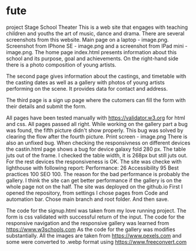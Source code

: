 # fute
project Stage School Theater
This is a web site that engages with teaching children and youths the art of music, dance and drama.
There are several screenshots from this website. Main page on a laptop - image.png.
Screenshot from IPhone SE - image.png and a screenshot from IPad mini - image.png.
The home page index.html presents information about this school and its purpose, goal and achievements.
On the right-hand side there is a photo composition of young artists.

The second page gives information about the castings, and timetable with the casting dates as well as
a gallery with photos of young artists performing on the scene. It provides data for contact and address.

The third page is a sign up page where the cutomers can fill the form with their details and submit the form.

All pages have been tested manually with https://validator.w3.org for html and css. All pages passed all right.
While working on the gallery part a bug was found, the fifth picture didn't show properly. This bug was solved by clearing the flow after the fourth picture. 
Print screen - image.png
There is also an unfixed bug. When checking the responsivness on different devices the castin.html page shows a bug for device galaxy fold 280 px. The table juts out of the frame. I checked the table width, it is 268px but still juts out.
For the rest devices the responsiveness is OK.
The site was checke with lighthouse with following report:
Performance: 26
Accessibility 95
Best practices 100
SEO 100. 
The reason for the bad performance is probably the gallery. I think the site can get better performance if the gallery is on the whole page not on the half.
The site was deployed on the github.io First I opened the repository, from settings  I chose pages from Code and automation bar. Chose main branch and root folder. And then save.

The code for the signup.html was taken from my love running project. The form is css validated with successful return of the input.
The code for the responsive navigation and the responsive gallery was learned from https://www.w3schools.com As the code for the gallery was modifies substantially.
All the images are taken from https://www.pexels.com and some were converted to .webp format using https://www.freeconvert.com